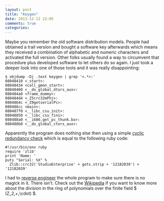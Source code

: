 ```yaml
---
layout: post
title: "Keygen"
date: 2013-12-12 22:05
comments: true
categories: 
---
```

Maybe you remember the old software distribution models. People had
obtained a trail version and bought a software key afterwards which
means they received a combination of alphabetic and numeric characters
and activated the full version. Other folks usually found a way to
circumvent that procedure plus developed software to let others do so
again. I just took a deeper look into one of those tools and it was
really disappointing:

    $ objdump -Dj .text keygen | grep '<.*>:'
    08048410 <_start>:
    08048434 <call_gmon_start>:
    08048460 <__do_global_dtors_aux>:
    080484a0 <frame_dummy>:
    080484d4 <_Z5crc32mPhj>:
    0804864c <_Z9getserialPc>:
    080486cc <main>:
    080487f0 <__libc_csu_init>:
    08048850 <__libc_csu_fini>:
    080488a0 <__i686.get_pc_thunk.bx>:
    080488b0 <__do_global_ctors_aux>:

Apparently the program does nothing else then
using a simple [cyclic redundancy check][wiki] which is equal to the
following ruby code:

    #!/usr/bin/env ruby
    require 'zlib'
    print 'Name: '
    puts "Serial: %X" %
      Zlib::crc32('StudioEnterprise' + gets.strip + '12182039') + '12182039'

I had to [reverse engineer][source] the whole program to make sure
there is no magick in it. There isn't. Check out the [Wikipedia][math]
if you want to know more about the division in the ring of polynomials
over the finite field $ (Z_2,+,\cdot) $.

[wiki]: https://en.wikipedia.org/wiki/Crc32
[source]: https://gist.github.com/elektret/7887702
[math]: https://en.wikipedia.org/wiki/Mathematics_of_cyclic_redundancy_checks
